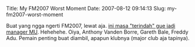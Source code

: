 Title: My FM2007 Worst Moment
Date: 2007-08-12 09:14:13
Slug: my-fm2007-worst-moment

Buat yang ngga ngerti FM2007, lewat aja. <a href="http://www.flickr.com/photos/kriwil/1093433468/">ini masa "terindah" gue jadi manager MU</a>. Hehehehe. Oiya, Anthony Vanden Borre, Gareth Bale, Freddy Adu. Pemain penting buat diambil, apapun klubnya (major club aja tapinya).